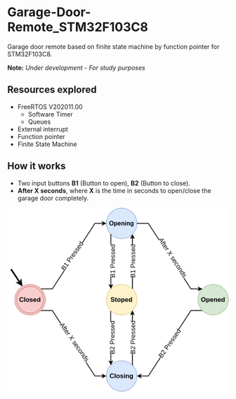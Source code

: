# Garage-Door-Remote_STM32F103C8
Garage door remote based on finite state machine by function pointer for STM32F103C8.

**Note:** _Under development - For study purposes_
## Resources explored
* FreeRTOS V202011.00
  * Software Timer
  * Queues
* External interrupt
* Function pointer
* Finite State Machine

## How it works
* Two input buttons **B1** (Button to open), **B2** (Button to close). 
* **After X seconds**, where **X** is the time in seconds to open/close the garage door completely.

![img1](./images/fsm.png)
